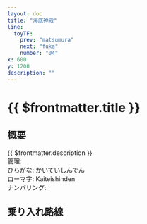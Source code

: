```yaml
---
layout: doc
title: "海底神殿"
line:
  toyTF:
    prev: "matsumura"
    next: "fuka"
    number: "04"
x: 600
y: 1200
description: ""
---
```


# {{ $frontmatter.title }}
<!-- ![駅の写真の説明](駅の写真のURL) -->

## 概要
{{ $frontmatter.description }}  
管理:   
ひらがな: かいていしんでん  
ローマ字: Kaiteishinden  
ナンバリング: <Numberling />

## 乗り入れ路線
<LineInfo />